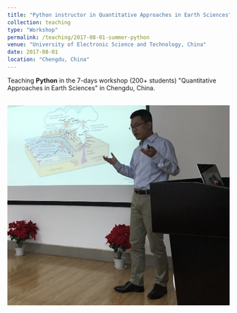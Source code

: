 ```yaml
---
title: "Python instructor in Quantitative Approaches in Earth Sciences"
collection: teaching
type: "Workshop"
permalink: /teaching/2017-08-01-summer-python
venue: "University of Electronic Science and Technology, China"
date: 2017-08-01
location: "Chengdu, China"
---
```

Teaching **Python** in the 7-days workshop (200+ students) "Quantitative Approaches in Earth Sciences" in Chengdu, China.

<br/><img src='/images/Chengdu.jpg'>
